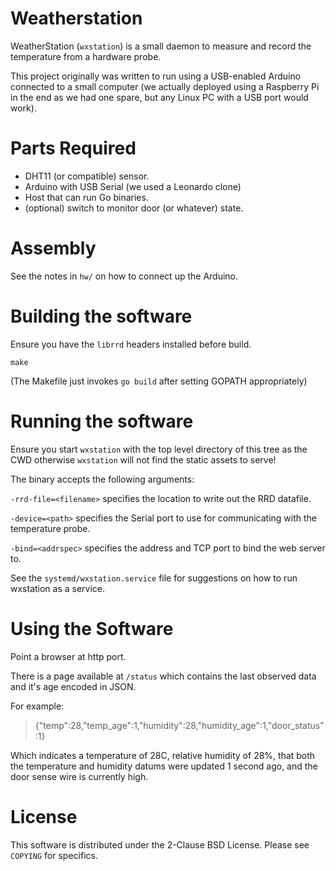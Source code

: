 # Weatherstation

WeatherStation (`wxstation`) is a small daemon to measure and record the 
temperature from a hardware probe.

This project originally was written to run using a USB-enabled Arduino
connected to a small computer (we actually deployed using a Raspberry Pi
in the end as we had one spare, but any Linux PC with a USB port would work).

# Parts Required

* DHT11 (or compatible) sensor.
* Arduino with USB Serial (we used a Leonardo clone)
* Host that can run Go binaries.
* (optional) switch to monitor door (or whatever) state.

# Assembly

See the notes in `hw/` on how to connect up the Arduino.

# Building the software

Ensure you have the `librrd` headers installed before build.

```
make
```

(The Makefile just invokes `go build` after setting GOPATH appropriately)

# Running the software

Ensure you start `wxstation` with the top level directory of this tree as
the CWD otherwise `wxstation` will not find the static assets to serve!

The binary accepts the following arguments:

`-rrd-file=<filename>` specifies the location to write out the RRD datafile.

`-device=<path>` specifies the Serial port to use for communicating with the
temperature probe.

`-bind=<addrspec>` specifies the address and TCP port to bind the web server
to.

See the `systemd/wxstation.service` file for suggestions on how to run
wxstation as a service.

# Using the Software

Point a browser at http port.

There is a page available at `/status` which contains the last observed data 
and it's age encoded in JSON.

For example:

> {"temp":28,"temp_age":1,"humidity":28,"humidity_age":1,"door_status":1}

Which indicates a temperature of 28C, relative humidity of 28%, that both the
temperature and humidity datums were updated 1 second ago, and the door
sense wire is currently high.

# License

This software is distributed under the 2-Clause BSD License.  Please see 
`COPYING` for specifics.
